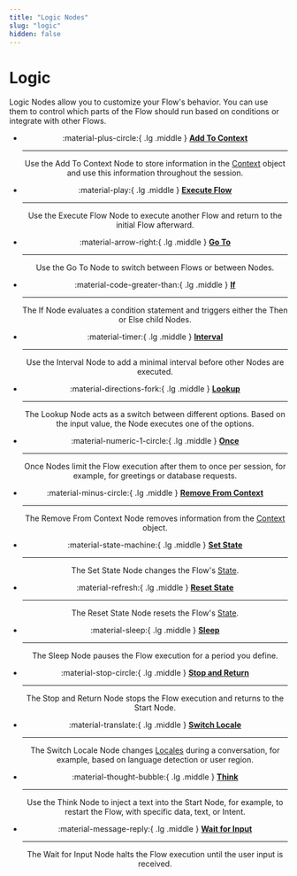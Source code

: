 ```yaml
---
title: "Logic Nodes" 
slug: "logic" 
hidden: false 
---
```


# Logic

Logic Nodes allow you to customize your Flow's behavior. You can use them to control which parts of the Flow should run based on conditions or integrate with other Flows.

<div class="grid cards" style="text-align: center;" markdown>

-   :material-plus-circle:{ .lg .middle } __[Add To Context](add-to-context.md)__

    ---

    Use the Add To Context Node to store information in the [Context](../../../test/interaction-panel/context.md) object and use this information throughout the session.

-   :material-play:{ .lg .middle } __[Execute Flow](execute-flow.md)__

    ---

    Use the Execute Flow Node to execute another Flow and return to the initial Flow afterward.

-   :material-arrow-right:{ .lg .middle } __[Go To](go-to.md)__

    ---

    Use the Go To Node to switch between Flows or between Nodes.

-   :material-code-greater-than:{ .lg .middle } __[If](if.md)__

    ---

    The If Node evaluates a condition statement and triggers either the Then or Else child Nodes.

-   :material-timer:{ .lg .middle } __[Interval](interval.md)__

    ---

    Use the Interval Node to add a minimal interval before other Nodes are executed.

-   :material-directions-fork:{ .lg .middle } __[Lookup](lookup.md)__

    ---

    The Lookup Node acts as a switch between different options. Based on the input value, the Node executes one of the options.

-   :material-numeric-1-circle:{ .lg .middle } __[Once](once.md)__

    ---

    Once Nodes limit the Flow execution after them to once per session, for example, for greetings or database requests.

-   :material-minus-circle:{ .lg .middle } __[Remove From Context](remove-from-context.md)__

    ---

    The Remove From Context Node removes information from the [Context](../../../test/interaction-panel/context.md) object.

-   :material-state-machine:{ .lg .middle } __[Set State](set-state.md)__

    ---

    The Set State Node changes the Flow's [State](../../../test/interaction-panel/state.md).

-   :material-refresh:{ .lg .middle } __[Reset State](reset-state.md)__

    ---

    The Reset State Node resets the Flow's [State](../../../test/interaction-panel/state.md).

-   :material-sleep:{ .lg .middle } __[Sleep](sleep.md)__

    ---

    The Sleep Node pauses the Flow execution for a period you define.

-   :material-stop-circle:{ .lg .middle } __[Stop and Return](stop-and-return.md)__

    ---

    The Stop and Return Node stops the Flow execution and returns to the Start Node.

-   :material-translate:{ .lg .middle } __[Switch Locale](switch-locale.md)__

    ---

    The Switch Locale Node changes [Locales](../../translation-and-localization/localization.md) during a conversation, for example, based on language detection or user region.

-   :material-thought-bubble:{ .lg .middle } __[Think](think.md)__

    ---

    Use the Think Node to inject a text into the Start Node, for example, to restart the Flow, with specific data, text, or Intent.

-   :material-message-reply:{ .lg .middle } __[Wait for Input](wait-for-input.md)__

    ---

    The Wait for Input Node halts the Flow execution until the user input is received.

</div>